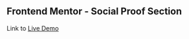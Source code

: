 ## Frontend Mentor - Social Proof Section

Link to [Live Demo](https://frontend-mentor-projects-chi.vercel.app/)
